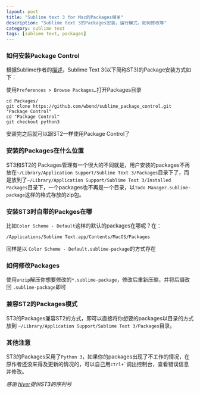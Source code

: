 ```yaml
---
layout: post
title: "Sublime text 3 for Mac的Packages相关"
description: "Sublime text 3的Packages安装，运行模式，如何修改等"
category: sublime text
tags: [sublime text, packages]
---
```


### 如何安装Package Control

根据Sublime作者的[描述](http://wbond.net/sublime_packages/package_control/installation#ST3)，Sublime Text 3(以下简称ST3)的Package安装方式如下：

使用`Preferences > Browse Packages…`打开Packages目录

    cd Packages/
    git clone https://github.com/wbond/sublime_package_control.git "Package Control"
    cd "Package Control"
    git checkout python3

安装完之后就可以跟ST2一样使用Package Control了

### 安装的Packages在什么位置

ST3和ST2的 Packages管理有一个很大的不同就是，用户安装的packages不再放在`~/Library/Application Support/Sublime Text 3/Packages`目录下了，而是放到了`~/Library/Application Support/Sublime Text 3/Installed Packages`目录下，一个packages也不再是一个目录，以`Todo Manager.sublime-package`这样的格式存放的zip包。

### 安装ST3时自带的Packges在哪

比如`Color Scheme - Default`这样的默认的packages在哪呢？在：
    
    /Applications/Sublime Text.app/Contents/MacOS/Packages

同样是以 `Color Scheme - Default.sublime-package`的方式存在

### 如何修改Packages

使用`unzip`解压你想要修改的`*.sublime-package`，修改后重新压缩，并将后缀改回 `.sublime-package`即可

### 兼容ST2的Packages模式

ST3的Packages兼容ST2的方式，即可以直接将你想要的packages以目录的方式放到 `~/Library/Application Support/Sublime Text 3/Packages`目录。

### 其他注意

ST3的Packages采用了`Python 3`，如果你的packages出现了不工作的情况，在原作者还没来得及更新的情况的，可以自己用`` ctrl+` ``调出控制台，查看错误信息并修改。

*感谢 [hiver](https://github.com/nyanhan/)提供ST3的序列号*